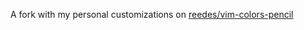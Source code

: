 A fork with my personal customizations on [reedes/vim-colors-pencil](https://github.com/reedes/vim-colors-pencil)
